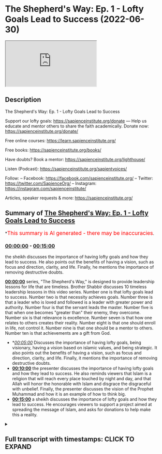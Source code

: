 # The Shepherd's Way: Ep. 1 - Lofty Goals Lead to Success (2022-06-30)

<iframe loading='lazy' src='https://www.youtube.com/embed/y_HOuCxRdvs'></iframe>

## Description

The Shepherd's Way: Ep. 1 - Lofty Goals Lead to Success

Support our lofty goals:
https://sapienceinstitute.org/donate
—
Help us educate and mentor others to share the faith academically.
Donate now: https://sapienceinstitute.org/donate/ 

Free online courses: https://learn.sapienceinstitute.org/

Free books: https://sapienceinstitute.org/books/

Have doubts? Book a mentor: https://sapienceinstitute.org/lighthouse/

Listen (Podcast): https://sapienceinstitute.org/sapientvoices/

Follow:
– Facebook: https://facebook.com/sapienceinstitute.org/ 
– Twitter: https://twitter.com/SapienceOrg/ 
– Instagram: https://instagram.com/sapienceinstitute/ 

Articles, speaker requests & more: https://sapienceinstitute.org/

## Summary of [The Shepherd's Way: Ep. 1 - Lofty Goals Lead to Success](https://www.youtube.com/watch?v=y_HOuCxRdvs)


*<span style="color:red; font-size:125%">This summary is AI generated - there may be inaccuracies</span>.

### [00:00:00](https://www.youtube.com/watch?v=y_HOuCxRdvs&t=0) - [00:15:00](https://www.youtube.com/watch?v=y_HOuCxRdvs&t=900)

 the sheikh discusses the importance of having lofty goals and how they lead to success. He also points out the benefits of having a vision, such as focus and direction, clarity, and life. Finally, he mentions the importance of removing destructive doubts.

**[00:00:00](https://www.youtube.com/watch?v=y_HOuCxRdvs&t=0)**  series, "The Shepherd's Way," is designed to provide leadership lessons for life that are timeless. Brother Shabbir discusses 10 timeless leadership lessons in this video series. Number one is that lofty goals lead to success. Number two is that necessity achieves goals. Number three is that a leader who is loved and followed is a leader with greater power and authority. Number four is that the servant leads the master. Number five is that when one becomes "greater than" their enemy, they overcome. Number six is that relevance is excellence. Number seven is that how one relates to others creates their reality. Number eight is that one should enroll in life, not control it. Number nine is that one should be a mentor to others. Number ten is that achievements are a gift from God.
* **[00:05:00](https://www.youtube.com/watch?v=y_HOuCxRdvs&t=300)* Discusses the importance of having lofty goals, being visionary, having a vision based on islamic values, and being strategic. It also points out the benefits of having a vision, such as focus and direction, clarity, and life. Finally, it mentions the importance of removing destructive doubts.
* **[00:10:00](https://www.youtube.com/watch?v=y_HOuCxRdvs&t=600)**  the presenter discusses the importance of having lofty goals and how they lead to success. He also reminds viewers that Islam is a religion that will reach every place touched by night and day, and that Allah will honor the honorable with Islam and disgrace the disgraceful with unbelief. Finally, the presenter discusses the vision of the Prophet Muhammad and how it is an example of how to think big.
* **[00:15:00](https://www.youtube.com/watch?v=y_HOuCxRdvs&t=900)**  a sheikh discusses the importance of lofty goals and how they lead to success. He encourages viewers to support a project aimed at spreading the message of Islam, and asks for donations to help make this a reality.

<details><summary><h2>Full transcript with timestamps: CLICK TO EXPAND</h2></summary>

[0:00:16](https://youtu.be/y_HOuCxRdvs?t=16) brothers and sisters and friends and  
[0:00:18](https://youtu.be/y_HOuCxRdvs?t=18) welcome to the sapience institute  
[0:00:21](https://youtu.be/y_HOuCxRdvs?t=21) vulhija series the shepherd's way  
[0:00:25](https://youtu.be/y_HOuCxRdvs?t=25) timeless  
[0:00:26](https://youtu.be/y_HOuCxRdvs?t=26) leadership lessons for life  
[0:00:28](https://youtu.be/y_HOuCxRdvs?t=28) endower so what is this series all about  
[0:00:32](https://youtu.be/y_HOuCxRdvs?t=32) brothers and sisters  
[0:00:35](https://youtu.be/y_HOuCxRdvs?t=35) sapiens institute's vision is  
[0:00:38](https://youtu.be/y_HOuCxRdvs?t=38) a world that receives the message of  
[0:00:40](https://youtu.be/y_HOuCxRdvs?t=40) islam  
[0:00:41](https://youtu.be/y_HOuCxRdvs?t=41) and our strategic focus  
[0:00:44](https://youtu.be/y_HOuCxRdvs?t=44) is that we  
[0:00:46](https://youtu.be/y_HOuCxRdvs?t=46) as a team  
[0:00:47](https://youtu.be/y_HOuCxRdvs?t=47) defend and share islam academically and  
[0:00:50](https://youtu.be/y_HOuCxRdvs?t=50) intellectually  
[0:00:51](https://youtu.be/y_HOuCxRdvs?t=51) and we train  
[0:00:53](https://youtu.be/y_HOuCxRdvs?t=53) and empower and develop others to do so  
[0:00:56](https://youtu.be/y_HOuCxRdvs?t=56) the same  
[0:00:58](https://youtu.be/y_HOuCxRdvs?t=58) part of this  
[0:01:00](https://youtu.be/y_HOuCxRdvs?t=60) is creating leaders  
[0:01:03](https://youtu.be/y_HOuCxRdvs?t=63) and this is very significant  
[0:01:05](https://youtu.be/y_HOuCxRdvs?t=65) so we felt  
[0:01:07](https://youtu.be/y_HOuCxRdvs?t=67) it was of paramount importance  
[0:01:09](https://youtu.be/y_HOuCxRdvs?t=69) to  
[0:01:11](https://youtu.be/y_HOuCxRdvs?t=71) empower you  
[0:01:12](https://youtu.be/y_HOuCxRdvs?t=72) with timeless  
[0:01:14](https://youtu.be/y_HOuCxRdvs?t=74) leadership  
[0:01:15](https://youtu.be/y_HOuCxRdvs?t=75) lessons  
[0:01:16](https://youtu.be/y_HOuCxRdvs?t=76) in order to facilitate your journey to  
[0:01:19](https://youtu.be/y_HOuCxRdvs?t=79) go out there in the world in order for  
[0:01:22](https://youtu.be/y_HOuCxRdvs?t=82) the world to receive the message of  
[0:01:23](https://youtu.be/y_HOuCxRdvs?t=83) islam and for you to become  
[0:01:27](https://youtu.be/y_HOuCxRdvs?t=87) a leader so you can share and defend  
[0:01:29](https://youtu.be/y_HOuCxRdvs?t=89) islam academically and intellectually  
[0:01:34](https://youtu.be/y_HOuCxRdvs?t=94) and brothers and sisters  
[0:01:37](https://youtu.be/y_HOuCxRdvs?t=97) it is extremely important for us to have  
[0:01:41](https://youtu.be/y_HOuCxRdvs?t=101) these lessons not only  
[0:01:44](https://youtu.be/y_HOuCxRdvs?t=104) in our tower life in sharing and  
[0:01:46](https://youtu.be/y_HOuCxRdvs?t=106) defending islam academically and  
[0:01:48](https://youtu.be/y_HOuCxRdvs?t=108) intellectually but also in our private  
[0:01:51](https://youtu.be/y_HOuCxRdvs?t=111) lives too  
[0:01:53](https://youtu.be/y_HOuCxRdvs?t=113) if i were to summarize  
[0:01:54](https://youtu.be/y_HOuCxRdvs?t=114) the whole series  
[0:01:56](https://youtu.be/y_HOuCxRdvs?t=116) i will define it in the following way  
[0:02:00](https://youtu.be/y_HOuCxRdvs?t=120) be principled  
[0:02:02](https://youtu.be/y_HOuCxRdvs?t=122) if you had a choice  
[0:02:04](https://youtu.be/y_HOuCxRdvs?t=124) between power  
[0:02:06](https://youtu.be/y_HOuCxRdvs?t=126) authority and principles  
[0:02:09](https://youtu.be/y_HOuCxRdvs?t=129) and you chose power and authority over  
[0:02:12](https://youtu.be/y_HOuCxRdvs?t=132) principles  
[0:02:14](https://youtu.be/y_HOuCxRdvs?t=134) your power  
[0:02:16](https://youtu.be/y_HOuCxRdvs?t=136) will become your weakness  
[0:02:18](https://youtu.be/y_HOuCxRdvs?t=138) and if you chose principles  
[0:02:21](https://youtu.be/y_HOuCxRdvs?t=141) over power  
[0:02:23](https://youtu.be/y_HOuCxRdvs?t=143) your principles will become your  
[0:02:25](https://youtu.be/y_HOuCxRdvs?t=145) strength  
[0:02:26](https://youtu.be/y_HOuCxRdvs?t=146) allah subhanahu wa'ta'ala says in  
[0:02:28](https://youtu.be/y_HOuCxRdvs?t=148) chapter 11 verse 49  
[0:02:30](https://youtu.be/y_HOuCxRdvs?t=150) so be patient  
[0:02:32](https://youtu.be/y_HOuCxRdvs?t=152) surely the ultimate outcome belongs only  
[0:02:35](https://youtu.be/y_HOuCxRdvs?t=155) to the righteous  
[0:02:37](https://youtu.be/y_HOuCxRdvs?t=157) brothers and sisters  
[0:02:38](https://youtu.be/y_HOuCxRdvs?t=158) these timeless lessons  
[0:02:41](https://youtu.be/y_HOuCxRdvs?t=161) can be derived from my own experience  
[0:02:44](https://youtu.be/y_HOuCxRdvs?t=164) many of you may not know  
[0:02:46](https://youtu.be/y_HOuCxRdvs?t=166) but i was the ceo of i era from april  
[0:02:52](https://youtu.be/y_HOuCxRdvs?t=172) 2017 to around february  
[0:02:55](https://youtu.be/y_HOuCxRdvs?t=175) 2020  
[0:02:57](https://youtu.be/y_HOuCxRdvs?t=177) and alhamdulillah  
[0:02:58](https://youtu.be/y_HOuCxRdvs?t=178) by the will and mercy and grace of allah  
[0:03:01](https://youtu.be/y_HOuCxRdvs?t=181) subhanahu wa ta'ala we increased  
[0:03:06](https://youtu.be/y_HOuCxRdvs?t=186) international operations by over a  
[0:03:08](https://youtu.be/y_HOuCxRdvs?t=188) thousand percent  
[0:03:09](https://youtu.be/y_HOuCxRdvs?t=189) and we increased our funding by over 500  
[0:03:13](https://youtu.be/y_HOuCxRdvs?t=193) percent  
[0:03:14](https://youtu.be/y_HOuCxRdvs?t=194) in may 2020 i was given the mandate to  
[0:03:19](https://youtu.be/y_HOuCxRdvs?t=199) lead and set up sapience institute  
[0:03:22](https://youtu.be/y_HOuCxRdvs?t=202) and this involved developing its vision  
[0:03:25](https://youtu.be/y_HOuCxRdvs?t=205) and implementing its strategy  
[0:03:29](https://youtu.be/y_HOuCxRdvs?t=209) and i've realized brothers and sisters  
[0:03:32](https://youtu.be/y_HOuCxRdvs?t=212) that these lessons  
[0:03:34](https://youtu.be/y_HOuCxRdvs?t=214) and the principles that you can derive  
[0:03:36](https://youtu.be/y_HOuCxRdvs?t=216) from these lessons are timeless and much  
[0:03:39](https://youtu.be/y_HOuCxRdvs?t=219) needed so brothers and sisters in this  
[0:03:42](https://youtu.be/y_HOuCxRdvs?t=222) series we're going to be unpacking 10  
[0:03:45](https://youtu.be/y_HOuCxRdvs?t=225) timeless leadership lessons  
[0:03:48](https://youtu.be/y_HOuCxRdvs?t=228) and let me summarize them for you now  
[0:03:50](https://youtu.be/y_HOuCxRdvs?t=230) number one lofty goals lead to success  
[0:03:54](https://youtu.be/y_HOuCxRdvs?t=234) in other words  
[0:03:55](https://youtu.be/y_HOuCxRdvs?t=235) be visionary number two necessity  
[0:03:57](https://youtu.be/y_HOuCxRdvs?t=237) achieves in other words be strategic  
[0:04:01](https://youtu.be/y_HOuCxRdvs?t=241) number three a leader loved is a leader  
[0:04:04](https://youtu.be/y_HOuCxRdvs?t=244) followed  
[0:04:05](https://youtu.be/y_HOuCxRdvs?t=245) in other words be empathic be  
[0:04:07](https://youtu.be/y_HOuCxRdvs?t=247) compassionate  
[0:04:08](https://youtu.be/y_HOuCxRdvs?t=248) number four the servant leads the master  
[0:04:12](https://youtu.be/y_HOuCxRdvs?t=252) concedes in other words be a servant  
[0:04:16](https://youtu.be/y_HOuCxRdvs?t=256) number five when you become  
[0:04:18](https://youtu.be/y_HOuCxRdvs?t=258) you overcome in other words be  
[0:04:21](https://youtu.be/y_HOuCxRdvs?t=261) courageous  
[0:04:22](https://youtu.be/y_HOuCxRdvs?t=262) number six  
[0:04:23](https://youtu.be/y_HOuCxRdvs?t=263) relevance is excellence in other words  
[0:04:27](https://youtu.be/y_HOuCxRdvs?t=267) be wise  
[0:04:28](https://youtu.be/y_HOuCxRdvs?t=268) number seven the enemy is the enemy in  
[0:04:33](https://youtu.be/y_HOuCxRdvs?t=273) other words  
[0:04:34](https://youtu.be/y_HOuCxRdvs?t=274) be  
[0:04:35](https://youtu.be/y_HOuCxRdvs?t=275) egoless or  
[0:04:37](https://youtu.be/y_HOuCxRdvs?t=277) as egoless as you can be  
[0:04:39](https://youtu.be/y_HOuCxRdvs?t=279) number eight  
[0:04:40](https://youtu.be/y_HOuCxRdvs?t=280) enroll don't control  
[0:04:43](https://youtu.be/y_HOuCxRdvs?t=283) in other words be an example  
[0:04:46](https://youtu.be/y_HOuCxRdvs?t=286) number nine how you relate is what you  
[0:04:49](https://youtu.be/y_HOuCxRdvs?t=289) create  
[0:04:50](https://youtu.be/y_HOuCxRdvs?t=290) in other words be a mentor number ten  
[0:04:54](https://youtu.be/y_HOuCxRdvs?t=294) achievements  
[0:04:55](https://youtu.be/y_HOuCxRdvs?t=295) are divine gifts  
[0:04:57](https://youtu.be/y_HOuCxRdvs?t=297) in other words be grateful  
[0:05:00](https://youtu.be/y_HOuCxRdvs?t=300) now yes some of these statements are  
[0:05:02](https://youtu.be/y_HOuCxRdvs?t=302) ambiguous you may not know what they  
[0:05:04](https://youtu.be/y_HOuCxRdvs?t=304) mean but this is the whole point of the  
[0:05:06](https://youtu.be/y_HOuCxRdvs?t=306) series to unpack them and to give you  
[0:05:08](https://youtu.be/y_HOuCxRdvs?t=308) these timeless lessons  
[0:05:10](https://youtu.be/y_HOuCxRdvs?t=310) now the whole basis of this series  
[0:05:13](https://youtu.be/y_HOuCxRdvs?t=313) is based on a hadith from the prophet  
[0:05:15](https://youtu.be/y_HOuCxRdvs?t=315) sallallahu alaihi wasallam  
[0:05:17](https://youtu.be/y_HOuCxRdvs?t=317) when he said  
[0:05:18](https://youtu.be/y_HOuCxRdvs?t=318) every one of you is a shepherd and is  
[0:05:21](https://youtu.be/y_HOuCxRdvs?t=321) responsible for his flock  
[0:05:24](https://youtu.be/y_HOuCxRdvs?t=324) so these timeless  
[0:05:26](https://youtu.be/y_HOuCxRdvs?t=326) leadership lessons  
[0:05:28](https://youtu.be/y_HOuCxRdvs?t=328) yes they can be applied and they should  
[0:05:30](https://youtu.be/y_HOuCxRdvs?t=330) be applied in a tower context when we're  
[0:05:32](https://youtu.be/y_HOuCxRdvs?t=332) sharing islam academically and  
[0:05:35](https://youtu.be/y_HOuCxRdvs?t=335) intellectually but they can also be  
[0:05:37](https://youtu.be/y_HOuCxRdvs?t=337) applied in every aspect of your life  
[0:05:40](https://youtu.be/y_HOuCxRdvs?t=340) including your personal life so the  
[0:05:42](https://youtu.be/y_HOuCxRdvs?t=342) first lesson brothers and sisters is  
[0:05:44](https://youtu.be/y_HOuCxRdvs?t=344) lofty goals lead to success what does  
[0:05:46](https://youtu.be/y_HOuCxRdvs?t=346) this mean  
[0:05:47](https://youtu.be/y_HOuCxRdvs?t=347) this means be visionary have a vision  
[0:05:50](https://youtu.be/y_HOuCxRdvs?t=350) now what is a vision now professor  
[0:05:53](https://youtu.be/y_HOuCxRdvs?t=353) stanley ridgeley defines a vision as an  
[0:05:57](https://youtu.be/y_HOuCxRdvs?t=357) articulation of a powerful achievable  
[0:05:59](https://youtu.be/y_HOuCxRdvs?t=359) and motivating stretch goal  
[0:06:01](https://youtu.be/y_HOuCxRdvs?t=361) now i don't want to unpack all the  
[0:06:03](https://youtu.be/y_HOuCxRdvs?t=363) nuances behind this definition but i  
[0:06:05](https://youtu.be/y_HOuCxRdvs?t=365) think in our context  
[0:06:08](https://youtu.be/y_HOuCxRdvs?t=368) it's  
[0:06:09](https://youtu.be/y_HOuCxRdvs?t=369) more appropriate to define a vision as  
[0:06:12](https://youtu.be/y_HOuCxRdvs?t=372) where you want to see the world and  
[0:06:14](https://youtu.be/y_HOuCxRdvs?t=374) where you see yourself  
[0:06:16](https://youtu.be/y_HOuCxRdvs?t=376) in where you want to see the world  
[0:06:18](https://youtu.be/y_HOuCxRdvs?t=378) so those two things are going to be  
[0:06:19](https://youtu.be/y_HOuCxRdvs?t=379) connected let me give an example  
[0:06:22](https://youtu.be/y_HOuCxRdvs?t=382) here's  
[0:06:23](https://youtu.be/y_HOuCxRdvs?t=383) where i want to see the world a world  
[0:06:26](https://youtu.be/y_HOuCxRdvs?t=386) led by islam  
[0:06:27](https://youtu.be/y_HOuCxRdvs?t=387) okay that's the global vision what about  
[0:06:29](https://youtu.be/y_HOuCxRdvs?t=389) my individual personal vision that  
[0:06:32](https://youtu.be/y_HOuCxRdvs?t=392) connects to that well  
[0:06:34](https://youtu.be/y_HOuCxRdvs?t=394) in that context  
[0:06:37](https://youtu.be/y_HOuCxRdvs?t=397) my personal vision would be that i am  
[0:06:39](https://youtu.be/y_HOuCxRdvs?t=399) led by islam and can lead with islamic  
[0:06:42](https://youtu.be/y_HOuCxRdvs?t=402) principles so as you can see  
[0:06:44](https://youtu.be/y_HOuCxRdvs?t=404) the vision for the world the global  
[0:06:46](https://youtu.be/y_HOuCxRdvs?t=406) vision and my personal individual vision  
[0:06:49](https://youtu.be/y_HOuCxRdvs?t=409) are connected  
[0:06:51](https://youtu.be/y_HOuCxRdvs?t=411) now from an islamic perspective brothers  
[0:06:52](https://youtu.be/y_HOuCxRdvs?t=412) and sisters a vision should be based on  
[0:06:54](https://youtu.be/y_HOuCxRdvs?t=414) three main things the love of allah  
[0:06:57](https://youtu.be/y_HOuCxRdvs?t=417) certainty and islamic values okay what  
[0:07:00](https://youtu.be/y_HOuCxRdvs?t=420) does this mean  
[0:07:01](https://youtu.be/y_HOuCxRdvs?t=421) when we say the love of allah it means  
[0:07:03](https://youtu.be/y_HOuCxRdvs?t=423) it should be done for his sake and that  
[0:07:05](https://youtu.be/y_HOuCxRdvs?t=425) you should seek the best in this life  
[0:07:07](https://youtu.be/y_HOuCxRdvs?t=427) and the best in the life to come  
[0:07:10](https://youtu.be/y_HOuCxRdvs?t=430) when we say  
[0:07:11](https://youtu.be/y_HOuCxRdvs?t=431) it must be based on certainty it should  
[0:07:13](https://youtu.be/y_HOuCxRdvs?t=433) be based on core islamic principles  
[0:07:17](https://youtu.be/y_HOuCxRdvs?t=437) and  
[0:07:18](https://youtu.be/y_HOuCxRdvs?t=438) in the unwavering belief in allah and  
[0:07:21](https://youtu.be/y_HOuCxRdvs?t=441) his messenger sallallahu alaihi wasallam  
[0:07:24](https://youtu.be/y_HOuCxRdvs?t=444) and that would mean that we affirm  
[0:07:26](https://youtu.be/y_HOuCxRdvs?t=446) tawheed the oneness of allah and in this  
[0:07:29](https://youtu.be/y_HOuCxRdvs?t=449) context that we rely on him because  
[0:07:32](https://youtu.be/y_HOuCxRdvs?t=452) everything that happens in this cosmos  
[0:07:35](https://youtu.be/y_HOuCxRdvs?t=455) happens because of the irrada the will  
[0:07:37](https://youtu.be/y_HOuCxRdvs?t=457) and kudra power of allah subhanallah  
[0:07:40](https://youtu.be/y_HOuCxRdvs?t=460) so our vision brothers and sisters must  
[0:07:41](https://youtu.be/y_HOuCxRdvs?t=461) be based on islamic values this means it  
[0:07:44](https://youtu.be/y_HOuCxRdvs?t=464) should please allah let's unpack this a  
[0:07:46](https://youtu.be/y_HOuCxRdvs?t=466) little bit  
[0:07:48](https://youtu.be/y_HOuCxRdvs?t=468) it means brothers and sisters that we  
[0:07:50](https://youtu.be/y_HOuCxRdvs?t=470) should ask the following profound  
[0:07:52](https://youtu.be/y_HOuCxRdvs?t=472) question  
[0:07:53](https://youtu.be/y_HOuCxRdvs?t=473) what is  
[0:07:55](https://youtu.be/y_HOuCxRdvs?t=475) most pleasing to allah  
[0:07:57](https://youtu.be/y_HOuCxRdvs?t=477) in this context i repeat  
[0:08:01](https://youtu.be/y_HOuCxRdvs?t=481) what is most pleasing to allah in this  
[0:08:05](https://youtu.be/y_HOuCxRdvs?t=485) context this is extremely significant  
[0:08:07](https://youtu.be/y_HOuCxRdvs?t=487) brothers and sisters because it would  
[0:08:09](https://youtu.be/y_HOuCxRdvs?t=489) elevate our gain we'll have more barakah  
[0:08:12](https://youtu.be/y_HOuCxRdvs?t=492) in our work in our private life and our  
[0:08:14](https://youtu.be/y_HOuCxRdvs?t=494) public life  
[0:08:16](https://youtu.be/y_HOuCxRdvs?t=496) because we're not just going to say what  
[0:08:18](https://youtu.be/y_HOuCxRdvs?t=498) is permissible and what is impermissible  
[0:08:20](https://youtu.be/y_HOuCxRdvs?t=500) it's not just the halal and haram don't  
[0:08:22](https://youtu.be/y_HOuCxRdvs?t=502) get me wrong the halal  
[0:08:25](https://youtu.be/y_HOuCxRdvs?t=505) is pleasing to allah  
[0:08:27](https://youtu.be/y_HOuCxRdvs?t=507) but in islamic ethics there is a  
[0:08:29](https://youtu.be/y_HOuCxRdvs?t=509) hierarchy of values there is a hierarchy  
[0:08:33](https://youtu.be/y_HOuCxRdvs?t=513) of what is permissible meaning some  
[0:08:35](https://youtu.be/y_HOuCxRdvs?t=515) things that are permissible are less  
[0:08:37](https://youtu.be/y_HOuCxRdvs?t=517) pleasing  
[0:08:38](https://youtu.be/y_HOuCxRdvs?t=518) than others we should seek the higher  
[0:08:41](https://youtu.be/y_HOuCxRdvs?t=521) value and we will have barakah in our  
[0:08:44](https://youtu.be/y_HOuCxRdvs?t=524) private and public lives brothers and  
[0:08:47](https://youtu.be/y_HOuCxRdvs?t=527) sisters  
[0:08:49](https://youtu.be/y_HOuCxRdvs?t=529) now there are various benefits of having  
[0:08:50](https://youtu.be/y_HOuCxRdvs?t=530) a vision number one it provides focus  
[0:08:53](https://youtu.be/y_HOuCxRdvs?t=533) and direction why because you know where  
[0:08:55](https://youtu.be/y_HOuCxRdvs?t=535) you're going number two it gives you  
[0:08:57](https://youtu.be/y_HOuCxRdvs?t=537) clarity  
[0:08:58](https://youtu.be/y_HOuCxRdvs?t=538) because you know how to get there and  
[0:09:00](https://youtu.be/y_HOuCxRdvs?t=540) that's going to make more sense when we  
[0:09:04](https://youtu.be/y_HOuCxRdvs?t=544) address  
[0:09:04](https://youtu.be/y_HOuCxRdvs?t=544) the second lesson which is necessity  
[0:09:07](https://youtu.be/y_HOuCxRdvs?t=547) achieves in other words have a strategy  
[0:09:10](https://youtu.be/y_HOuCxRdvs?t=550) be strategic  
[0:09:12](https://youtu.be/y_HOuCxRdvs?t=552) number three it gives you life  
[0:09:15](https://youtu.be/y_HOuCxRdvs?t=555) especially if we connect our vision to  
[0:09:18](https://youtu.be/y_HOuCxRdvs?t=558) the pleasure of allah  
[0:09:20](https://youtu.be/y_HOuCxRdvs?t=560) as allah says in the quran all you who  
[0:09:23](https://youtu.be/y_HOuCxRdvs?t=563) have believed respond to the call of  
[0:09:25](https://youtu.be/y_HOuCxRdvs?t=565) allah and his messenger to that which  
[0:09:28](https://youtu.be/y_HOuCxRdvs?t=568) gives you life number four  
[0:09:30](https://youtu.be/y_HOuCxRdvs?t=570) it removes doubt  
[0:09:32](https://youtu.be/y_HOuCxRdvs?t=572) why because your vision is based on  
[0:09:35](https://youtu.be/y_HOuCxRdvs?t=575) certainty and interestingly the 14th  
[0:09:37](https://youtu.be/y_HOuCxRdvs?t=577) century theologian ibn kaiyum al-jawshi  
[0:09:40](https://youtu.be/y_HOuCxRdvs?t=580) said  
[0:09:41](https://youtu.be/y_HOuCxRdvs?t=581) regarding the fitna of shubohat  
[0:09:44](https://youtu.be/y_HOuCxRdvs?t=584) regarding the trial or tribulation of  
[0:09:46](https://youtu.be/y_HOuCxRdvs?t=586) destructive doubts  
[0:09:48](https://youtu.be/y_HOuCxRdvs?t=588) this is due to having a weak vision and  
[0:09:51](https://youtu.be/y_HOuCxRdvs?t=591) a lack of knowledge so he linked having  
[0:09:54](https://youtu.be/y_HOuCxRdvs?t=594) a weak vision to shubhat destructive  
[0:09:57](https://youtu.be/y_HOuCxRdvs?t=597) doubts number five it saves time because  
[0:10:00](https://youtu.be/y_HOuCxRdvs?t=600) you know what needs to be done number  
[0:10:02](https://youtu.be/y_HOuCxRdvs?t=602) six it helps shape your environment and  
[0:10:05](https://youtu.be/y_HOuCxRdvs?t=605) your social circles because your vision  
[0:10:07](https://youtu.be/y_HOuCxRdvs?t=607) defines you therefore the way you relate  
[0:10:10](https://youtu.be/y_HOuCxRdvs?t=610) to other people will be based in that  
[0:10:12](https://youtu.be/y_HOuCxRdvs?t=612) context  
[0:10:13](https://youtu.be/y_HOuCxRdvs?t=613) number seven  
[0:10:15](https://youtu.be/y_HOuCxRdvs?t=615) it provides motivation and keeps you  
[0:10:17](https://youtu.be/y_HOuCxRdvs?t=617) going why  
[0:10:18](https://youtu.be/y_HOuCxRdvs?t=618) because you have a vision now you see  
[0:10:20](https://youtu.be/y_HOuCxRdvs?t=620) the end goal number eight  
[0:10:22](https://youtu.be/y_HOuCxRdvs?t=622) it helps you transcend petty issues and  
[0:10:24](https://youtu.be/y_HOuCxRdvs?t=624) life's obstacles because your vision is  
[0:10:27](https://youtu.be/y_HOuCxRdvs?t=627) the bigger picture and it's linked to  
[0:10:29](https://youtu.be/y_HOuCxRdvs?t=629) allah's pleasure therefore you will  
[0:10:30](https://youtu.be/y_HOuCxRdvs?t=630) always ask what is most pleasing to  
[0:10:33](https://youtu.be/y_HOuCxRdvs?t=633) allah it won't be just about yourself  
[0:10:36](https://youtu.be/y_HOuCxRdvs?t=636) number nine it gives you a framework for  
[0:10:38](https://youtu.be/y_HOuCxRdvs?t=638) decision making why because your life  
[0:10:41](https://youtu.be/y_HOuCxRdvs?t=641) will be aligned to your vision  
[0:10:44](https://youtu.be/y_HOuCxRdvs?t=644) so here are some key questions to help  
[0:10:46](https://youtu.be/y_HOuCxRdvs?t=646) build your  
[0:10:47](https://youtu.be/y_HOuCxRdvs?t=647) world vision your global vision and your  
[0:10:50](https://youtu.be/y_HOuCxRdvs?t=650) personal individual vision that would  
[0:10:52](https://youtu.be/y_HOuCxRdvs?t=652) link to your world vision  
[0:10:54](https://youtu.be/y_HOuCxRdvs?t=654) the first question is where do you want  
[0:10:56](https://youtu.be/y_HOuCxRdvs?t=656) to see the world  
[0:10:58](https://youtu.be/y_HOuCxRdvs?t=658) the second question is where do you see  
[0:11:01](https://youtu.be/y_HOuCxRdvs?t=661) yourself  
[0:11:02](https://youtu.be/y_HOuCxRdvs?t=662) in where you want to see the world so  
[0:11:04](https://youtu.be/y_HOuCxRdvs?t=664) here are some further questions to help  
[0:11:06](https://youtu.be/y_HOuCxRdvs?t=666) you develop your world and personal  
[0:11:10](https://youtu.be/y_HOuCxRdvs?t=670) vision  
[0:11:11](https://youtu.be/y_HOuCxRdvs?t=671) what are you passionate about  
[0:11:13](https://youtu.be/y_HOuCxRdvs?t=673) what are you competent in what drives  
[0:11:15](https://youtu.be/y_HOuCxRdvs?t=675) you what do you desire  
[0:11:17](https://youtu.be/y_HOuCxRdvs?t=677) what do you think and talk about the  
[0:11:18](https://youtu.be/y_HOuCxRdvs?t=678) most what is important to you how do  
[0:11:21](https://youtu.be/y_HOuCxRdvs?t=681) your close friends and family describe  
[0:11:23](https://youtu.be/y_HOuCxRdvs?t=683) you  
[0:11:25](https://youtu.be/y_HOuCxRdvs?t=685) now brothers and sisters before you even  
[0:11:27](https://youtu.be/y_HOuCxRdvs?t=687) answer these questions it's very  
[0:11:29](https://youtu.be/y_HOuCxRdvs?t=689) important to think big  
[0:11:32](https://youtu.be/y_HOuCxRdvs?t=692) thinking big means think akira think the  
[0:11:36](https://youtu.be/y_HOuCxRdvs?t=696) hereafter link your vision to the  
[0:11:38](https://youtu.be/y_HOuCxRdvs?t=698) hereafter  
[0:11:40](https://youtu.be/y_HOuCxRdvs?t=700) the hereafter is eternal this dunya this  
[0:11:42](https://youtu.be/y_HOuCxRdvs?t=702) world is finite  
[0:11:44](https://youtu.be/y_HOuCxRdvs?t=704) and allah tells us to think big and  
[0:11:47](https://youtu.be/y_HOuCxRdvs?t=707) thinking big means you want the best in  
[0:11:49](https://youtu.be/y_HOuCxRdvs?t=709) this world and the best in the hereafter  
[0:11:51](https://youtu.be/y_HOuCxRdvs?t=711) but if you just want a portion of this  
[0:11:53](https://youtu.be/y_HOuCxRdvs?t=713) world then you will not be successful  
[0:11:55](https://youtu.be/y_HOuCxRdvs?t=715) what does allah say in the second  
[0:11:57](https://youtu.be/y_HOuCxRdvs?t=717) chapter verses 200 and 201  
[0:12:01](https://youtu.be/y_HOuCxRdvs?t=721) there are those among mankind who say  
[0:12:03](https://youtu.be/y_HOuCxRdvs?t=723) our lord give us good of this world  
[0:12:07](https://youtu.be/y_HOuCxRdvs?t=727) and they have no portion of the  
[0:12:09](https://youtu.be/y_HOuCxRdvs?t=729) hereafter  
[0:12:10](https://youtu.be/y_HOuCxRdvs?t=730) and there are those who say our lord  
[0:12:12](https://youtu.be/y_HOuCxRdvs?t=732) give us good of this world and the  
[0:12:14](https://youtu.be/y_HOuCxRdvs?t=734) hereafter so allah is indicating that  
[0:12:17](https://youtu.be/y_HOuCxRdvs?t=737) our success  
[0:12:19](https://youtu.be/y_HOuCxRdvs?t=739) lies in thinking big which means wanting  
[0:12:21](https://youtu.be/y_HOuCxRdvs?t=741) the best in this life and the hereafter  
[0:12:24](https://youtu.be/y_HOuCxRdvs?t=744) if you just want the best in this life  
[0:12:26](https://youtu.be/y_HOuCxRdvs?t=746) you will get no portion in the hereafter  
[0:12:29](https://youtu.be/y_HOuCxRdvs?t=749) and thinking big is part of the son of  
[0:12:30](https://youtu.be/y_HOuCxRdvs?t=750) the prophet sallallahu alaihi wasallam  
[0:12:32](https://youtu.be/y_HOuCxRdvs?t=752) for example  
[0:12:34](https://youtu.be/y_HOuCxRdvs?t=754) in hadith that is narrated by ibn maja  
[0:12:36](https://youtu.be/y_HOuCxRdvs?t=756) and you could find it in muslin ahmed  
[0:12:38](https://youtu.be/y_HOuCxRdvs?t=758) the prophet sallallahu alaihi wasallam  
[0:12:40](https://youtu.be/y_HOuCxRdvs?t=760) said if you ask allah for jannah for  
[0:12:43](https://youtu.be/y_HOuCxRdvs?t=763) paradise  
[0:12:44](https://youtu.be/y_HOuCxRdvs?t=764) specifically ask him for al-firdous the  
[0:12:48](https://youtu.be/y_HOuCxRdvs?t=768) highest level of paradise for it is the  
[0:12:51](https://youtu.be/y_HOuCxRdvs?t=771) highest level of jannah and think big  
[0:12:53](https://youtu.be/y_HOuCxRdvs?t=773) brothers and sisters because allahu  
[0:12:56](https://youtu.be/y_HOuCxRdvs?t=776) akbar allah is greater allah is greater  
[0:12:59](https://youtu.be/y_HOuCxRdvs?t=779) than any of our perceived limitations  
[0:13:02](https://youtu.be/y_HOuCxRdvs?t=782) our limited experiences and what we  
[0:13:04](https://youtu.be/y_HOuCxRdvs?t=784) consider to be obstacles remember  
[0:13:07](https://youtu.be/y_HOuCxRdvs?t=787) everything happens because of the will  
[0:13:09](https://youtu.be/y_HOuCxRdvs?t=789) and power of allah  
[0:13:11](https://youtu.be/y_HOuCxRdvs?t=791) nothing escapes his  
[0:13:13](https://youtu.be/y_HOuCxRdvs?t=793) nothing escapes his kudra  
[0:13:15](https://youtu.be/y_HOuCxRdvs?t=795) do not be bounded by our negative  
[0:13:18](https://youtu.be/y_HOuCxRdvs?t=798) self-talk and negative limited  
[0:13:21](https://youtu.be/y_HOuCxRdvs?t=801) experiences and perceptions rely on  
[0:13:23](https://youtu.be/y_HOuCxRdvs?t=803) allah who is boundless free of  
[0:13:27](https://youtu.be/y_HOuCxRdvs?t=807) limitation now brothers and sisters to  
[0:13:29](https://youtu.be/y_HOuCxRdvs?t=809) help us think big  
[0:13:31](https://youtu.be/y_HOuCxRdvs?t=811) we should look into the sunnah of the  
[0:13:32](https://youtu.be/y_HOuCxRdvs?t=812) prophet sallallahu alaihi wasallam look  
[0:13:35](https://youtu.be/y_HOuCxRdvs?t=815) at the prophet muhammad  
[0:13:39](https://youtu.be/y_HOuCxRdvs?t=819) to see  
[0:13:40](https://youtu.be/y_HOuCxRdvs?t=820) how to think big  
[0:13:43](https://youtu.be/y_HOuCxRdvs?t=823) the prophet sallallahu alaihi wasallam  
[0:13:45](https://youtu.be/y_HOuCxRdvs?t=825) said and this is narrated by  
[0:13:47](https://youtu.be/y_HOuCxRdvs?t=827) imam ahmed and it's an authentic hadith  
[0:13:50](https://youtu.be/y_HOuCxRdvs?t=830) he said this matter in other words islam  
[0:13:54](https://youtu.be/y_HOuCxRdvs?t=834) will certainly reach every place touched  
[0:13:56](https://youtu.be/y_HOuCxRdvs?t=836) by the night and day allah will not  
[0:13:58](https://youtu.be/y_HOuCxRdvs?t=838) leave a house or residence but that  
[0:14:01](https://youtu.be/y_HOuCxRdvs?t=841) allah will cause his religion to enter  
[0:14:03](https://youtu.be/y_HOuCxRdvs?t=843) it  
[0:14:04](https://youtu.be/y_HOuCxRdvs?t=844) by which the honourable will be honored  
[0:14:06](https://youtu.be/y_HOuCxRdvs?t=846) and the disgraceful will be disgraced  
[0:14:09](https://youtu.be/y_HOuCxRdvs?t=849) allah will honor the honorable with  
[0:14:10](https://youtu.be/y_HOuCxRdvs?t=850) islam and he would disgrace the  
[0:14:13](https://youtu.be/y_HOuCxRdvs?t=853) disgraceful with unbelief  
[0:14:16](https://youtu.be/y_HOuCxRdvs?t=856) look at the vision of the prophet  
[0:14:17](https://youtu.be/y_HOuCxRdvs?t=857) sallallahu alaihi wasallam  
[0:14:20](https://youtu.be/y_HOuCxRdvs?t=860) basically his vision was  
[0:14:22](https://youtu.be/y_HOuCxRdvs?t=862) islam will enter every home in the world  
[0:14:26](https://youtu.be/y_HOuCxRdvs?t=866) so to conclude brothers and sisters our  
[0:14:28](https://youtu.be/y_HOuCxRdvs?t=868) first episode of our hija series  
[0:14:31](https://youtu.be/y_HOuCxRdvs?t=871) remember that lofty goals  
[0:14:34](https://youtu.be/y_HOuCxRdvs?t=874) lead to success  
[0:14:36](https://youtu.be/y_HOuCxRdvs?t=876) and think big because allahu akbar allah  
[0:14:40](https://youtu.be/y_HOuCxRdvs?t=880) is greater and make sure your vision is  
[0:14:43](https://youtu.be/y_HOuCxRdvs?t=883) linked to the love of allah  
[0:14:46](https://youtu.be/y_HOuCxRdvs?t=886) certainty  
[0:14:47](https://youtu.be/y_HOuCxRdvs?t=887) in allah and his messenger sallallahu  
[0:14:50](https://youtu.be/y_HOuCxRdvs?t=890) alaihi wasallam and it's based on the  
[0:14:52](https://youtu.be/y_HOuCxRdvs?t=892) timeless islamic values now to end  
[0:14:55](https://youtu.be/y_HOuCxRdvs?t=895) brothers and sisters i like to remind  
[0:14:57](https://youtu.be/y_HOuCxRdvs?t=897) you that we are experiencing the very  
[0:14:58](https://youtu.be/y_HOuCxRdvs?t=898) special days of bulhija and remember and  
[0:15:01](https://youtu.be/y_HOuCxRdvs?t=901) as you know  
[0:15:02](https://youtu.be/y_HOuCxRdvs?t=902) the deeds performed during these days  
[0:15:06](https://youtu.be/y_HOuCxRdvs?t=906) are more rewardable than the deeds  
[0:15:09](https://youtu.be/y_HOuCxRdvs?t=909) performed during the days of ramadan  
[0:15:11](https://youtu.be/y_HOuCxRdvs?t=911) so we ask you brothers and sisters for  
[0:15:14](https://youtu.be/y_HOuCxRdvs?t=914) you to support  
[0:15:15](https://youtu.be/y_HOuCxRdvs?t=915) our vision the vision of sapience  
[0:15:19](https://youtu.be/y_HOuCxRdvs?t=919) institute which is a world that receives  
[0:15:22](https://youtu.be/y_HOuCxRdvs?t=922) the message of islam  
[0:15:25](https://youtu.be/y_HOuCxRdvs?t=925) so please support us brothers and  
[0:15:26](https://youtu.be/y_HOuCxRdvs?t=926) sisters  
[0:15:27](https://youtu.be/y_HOuCxRdvs?t=927) click the button or the link below and  
[0:15:30](https://youtu.be/y_HOuCxRdvs?t=930) donate now  
</details>